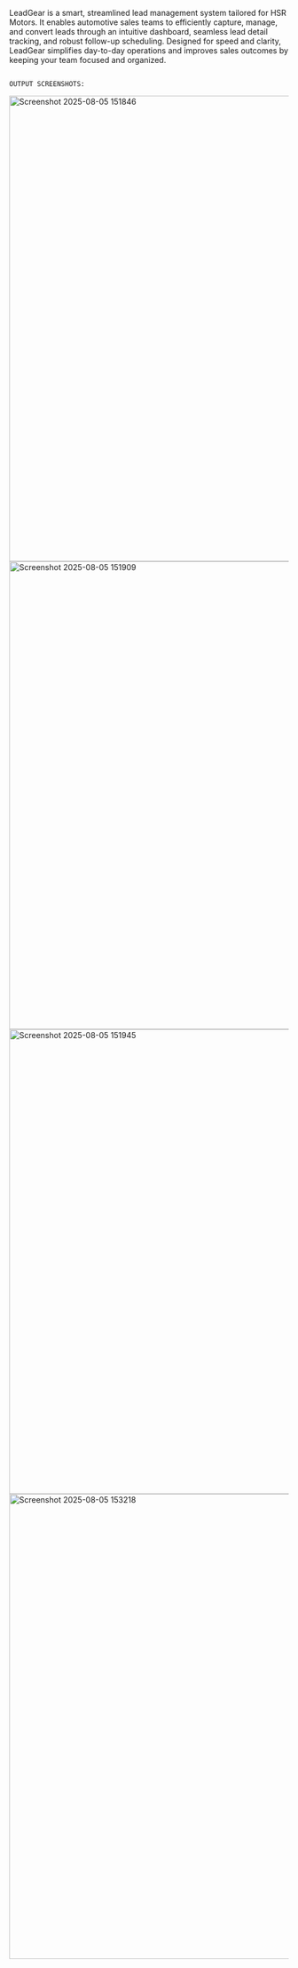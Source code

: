 LeadGear is a smart, streamlined lead management system tailored for HSR Motors. It enables automotive sales teams to efficiently capture, manage, and convert leads through an intuitive dashboard, seamless lead detail tracking, and robust follow-up scheduling. Designed for speed and clarity, LeadGear simplifies day-to-day operations and improves sales outcomes by keeping your team focused and organized.



                                                                     OUTPUT SCREENSHOTS:


<img width="662" height="839" alt="Screenshot 2025-08-05 151846" src="https://github.com/user-attachments/assets/b68570d5-67f3-4ad1-93a0-938192b9e606" />

<img width="661" height="843" alt="Screenshot 2025-08-05 151909" src="https://github.com/user-attachments/assets/c4b2b18d-e716-4fb7-b79f-7b6832a25bc7" />

<img width="662" height="837" alt="Screenshot 2025-08-05 151945" src="https://github.com/user-attachments/assets/69926741-a6e1-42fe-aa91-01b449989b46" />

<img width="660" height="838" alt="Screenshot 2025-08-05 153218" src="https://github.com/user-attachments/assets/fd43809f-99c3-4518-9ef6-02aa058eb42a" />
